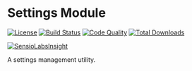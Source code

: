 # Settings Module

[![License](https://img.shields.io/badge/license-MIT-brightgreen.svg)](https://packagist.org/packages/anomaly/settings-module) 
[![Build Status](https://scrutinizer-ci.com/g/anomalylabs/settings-module/badges/build.png?b=master)](https://scrutinizer-ci.com/g/anomalylabs/settings-module/build-status/master)
[![Code Quality](http://img.shields.io/scrutinizer/g/anomalylabs/settings-module.svg)](https://scrutinizer-ci.com/g/anomalylabs/settings-module/)
[![Total Downloads](http://img.shields.io/packagist/dt/anomaly/settings-module.svg)](https://packagist.org/packages/anomaly/settings-module)

[![SensioLabsInsight](https://insight.sensiolabs.com/projects/36aca85736aca857-a877-439d-8edd-0cbc42924133/small.png)](https://insight.sensiolabs.com/projects/36aca857-a877-439d-8edd-0cbc42924133)

A settings management utility. 
